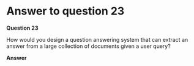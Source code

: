 # Answer to question 23

**Question 23**

How would you design a question answering system that can extract an answer from a large collection of documents given a user query?

**Answer**

